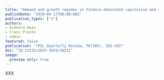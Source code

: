 ```yaml
---
title: "Demand and growth regimes in finance-dominated capitalism and a progressive equality-, sustainability- and domestic demand-led alternative"
publishDate: "2019-09-17T00:00:00Z"
publication_types: ["3"]
authors:
- Eckhard Hein
- Franz Prante
- admin
featured: false
publication: '*PSL Quarterly Review, 76(305), 181-202*'
doi: "10.13133/2037-3643/18211"
image: 
  preview only: true
---
```


XXX